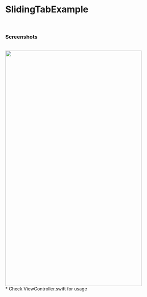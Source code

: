 # SlidingTabExample
<br>
<h3>Screenshots</h3>
<br>
<img src="https://raw.githubusercontent.com/erthru/SlidingTabsExample/master/ss.png" width="427px" height="737px" />
<br>
* Check ViewController.swift for usage
